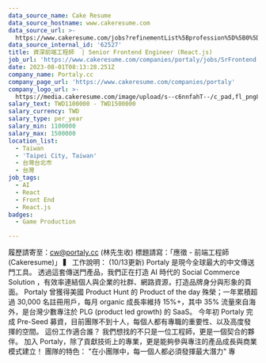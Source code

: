 ```yaml
---
data_source_name: Cake Resume
data_source_hostname: www.cakeresume.com
data_source_url: >-
  https://www.cakeresume.com/jobs?refinementList%5Bprofession%5D%5B0%5D=game-production&range%5Bsalary_range%5D%5Bmin%5D=100000
data_source_internal_id: '62527'
title: 資深前端工程師  | Senior Frontend Engineer (React.js)
job_url: 'https://www.cakeresume.com/companies/portaly/jobs/SrFrontend'
date: 2023-08-01T08:13:28.251Z
company_name: Portaly.cc
company_page_url: 'https://www.cakeresume.com/companies/portaly'
company_logo_url: >-
  https://media.cakeresume.com/image/upload/s--c6nnfahT--/c_pad,fl_png8,h_200,w_200/v1690017563/xlzdjh17z3l6miknndg4.png
salary_text: TWD1100000 - TWD1500000
salary_currency: TWD
salary_type: per_year
salary_min: 1100000
salary_max: 1500000
location_list:
  - Taiwan
  - 'Taipei City, Taiwan'
  - 台灣台北市
  - 台灣
job_tags:
  - AI
  - React
  - Front End
  - React.js
badges:
  - Game Production

---
```


履歷請寄至：cw@portaly.cc (林先生收) 標題請寫：「應徵 - 前端工程師 (Cakeresume)」 ▍ 工作說明： (10/13更新) Portaly 是現今全球最大的中文傳送門工具。 透過這套傳送門產品，我們正在打造 AI 時代的 Social Commerce Solution ，有效率連結個人與企業的社群、網路資源，打造品牌身分與形象的頁面。 Portaly 曾獲得美國 Product Hunt 的 Product of the day 殊榮；一年累積超過 30,000 名註冊用戶，每月 organic 成長率維持 15%+，其中 35% 流量來自海外，是台灣少數專注於 PLG (product led growth) 的 SaaS。 今年初 Portaly 完成 Pre-Seed 募資，目前團隊不到十人，每個人都有專職的重要性、以及高度發揮的空間。 這份工作適合誰？ 我們想找的不只是一位工程師，更是一個契合的夥伴。 加入 Portaly，除了貢獻技術上的專業，更是能夠參與專注的產品成長與商業模式建立！ 團隊的特色： "在小團隊中，每一個人都必須發揮最大潛力" 專